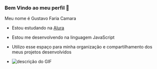 ### Bem Vindo ao meu  perfil 💙

Meu nome é Gustavo Faria Camara

- Estou estudando na [Alura](https:www.alura.com.br/)
- Estou me desenvolvendo na linguagem JavaScript
- Utilizo esse espaço para minha organização e compartilhamento dos meus projetos desenvolvidos

- ![descrição do GIF](https://media.tenor.com/h1lUBaPAyDYAAAAC/aksar-asta.gif)
